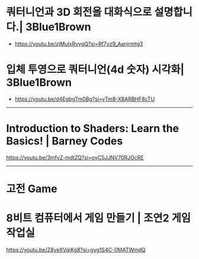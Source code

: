 # 쿼터니언과 3D 회전을 대화식으로 설명합니다.| 3Blue1Brown

- https://youtu.be/zjMuIxRvygQ?si=Rf7vz9_Aanjrmtg3

# 입체 투영으로 쿼터니언(4d 숫자) 시각화| 3Blue1Brown

- https://youtu.be/d4EgbgTm0Bg?si=yTm8-X8ARBHF8cTU

<hr>

# Introduction to Shaders: Learn the Basics! | Barney Codes

https://youtu.be/3mfvZ-mdtZQ?si=oyC5JJNV70RJOcRE

<hr>

# 고전 Game

# 8비트 컴퓨터에서 게임 만들기 | 조연2 게임 작업실
https://youtu.be/Z8yeXVqiKg8?si=gyg1S4C-0MATWmdQ
